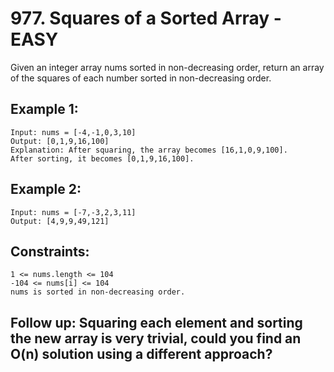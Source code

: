 # 977. Squares of a Sorted Array - EASY

Given an integer array nums sorted in non-decreasing order, return an array of the squares of each number sorted in non-decreasing order.

## Example 1:

```
Input: nums = [-4,-1,0,3,10]
Output: [0,1,9,16,100]
Explanation: After squaring, the array becomes [16,1,0,9,100].
After sorting, it becomes [0,1,9,16,100].
```

## Example 2:

```
Input: nums = [-7,-3,2,3,11]
Output: [4,9,9,49,121]
```

## Constraints:

```
1 <= nums.length <= 104
-104 <= nums[i] <= 104
nums is sorted in non-decreasing order.
```

## Follow up: Squaring each element and sorting the new array is very trivial, could you find an O(n) solution using a different approach?